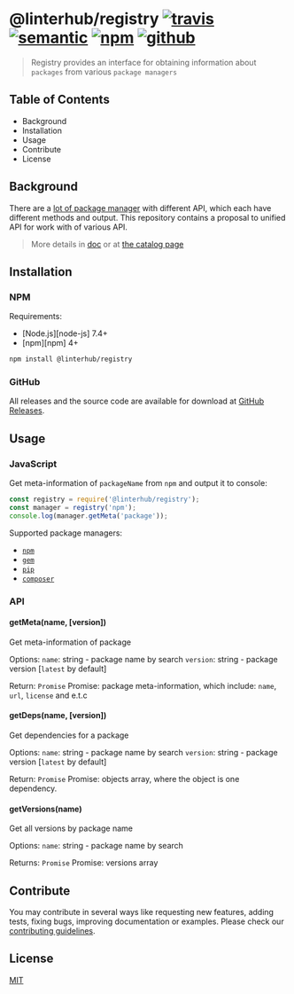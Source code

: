 # @linterhub/registry [![travis][shield-travis]][travis-url] [![semantic][shield-semantic]][semantic-url] [![npm][shield-npm]][repo-npm] [![github][shield-github]][repo-release-url]

> Registry provides an interface for obtaining information about `packages` from various `package managers`

## Table of Contents

- Background
- Installation
- Usage
- Contribute
- License

## Background

There are a [lot of package manager][wiki-managers-url] with different API, which each have
different methods and output. This repository contains a proposal to
unified API for work with of various API.

> More details in [doс][repo-doc] or at [the catalog page][catalog-url]

## Installation

### NPM

Requirements:

- [Node.js][node-js] 7.4+
- [npm][npm] 4+

```bash
npm install @linterhub/registry
```

### GitHub

All releases and the source code are available for download
at [GitHub Releases][repo-release-url].

## Usage

### JavaScript

Get meta-information of `packageName` from `npm` and output it to console:

```javascript
const registry = require('@linterhub/registry');
const manager = registry('npm');
console.log(manager.getMeta('package'));
```

Supported package managers:

- [`npm`][npm-url]
- [`gem`][gem-url]
- [`pip`][pip-url]
- [`composer`][composer-url]

### API

#### getMeta(name, [version])

Get meta-information of package

Options:
`name`: string - package name by search
`version`: string - package version [`latest` by default]

Return: `Promise`
Promise: package meta-information, which include: `name`, `url`, `license` and e.t.c

#### getDeps(name, [version])

Get dependencies for a package

Options:
`name`: string -  package name by search
`version`: string - package version [`latest` by default]

Return: `Promise`
Promise: objects array, where the object is one dependency.

#### getVersions(name)

Get all versions by package name

Options:
`name`: string - package name by search

Returns: `Promise`
Promise: versions array

## Contribute

You may contribute in several ways like requesting new features,
adding tests, fixing bugs, improving documentation or examples.
Please check our [contributing guidelines][repo-contributing].

## License

[MIT][repo-license]

[repo-doc]: https://github.com/linterhub/registry/blob/master/doc
[repo-url]: https://github.com/linterhub/registry
[repo-npm]: https://www.npmjs.com/package/@linterhub/registry
[repo-license]: https://github.com/linterhub/registry/blob/master/LICENSE.md
[repo-release-url]: https://github.com/linterhub/registry/releases
[repo-contributing]: https://github.com/linterhub/registry/blob/master/.github/CONTRIBUTING.md
[shield-npm]: https://img.shields.io/npm/v/@linterhub/registry.svg
[shield-github]: https://img.shields.io/github/release/registry/schema.svg?label=github
[shield-travis]: https://img.shields.io/travis/linterhub/registry/master.svg
[shield-semantic]: https://img.shields.io/badge/%20%20%F0%9F%93%A6%F0%9F%9A%80-semantic--release-e10079.svg
[npm-url]: https://www.npmjs.com
[pip-url]: https://pypi.org/project/pip/
[gem-url]: https://rubygems.org
[travis-url]: https://travis-ci.org/registry/schema/branches
[node-js-url]: https://nodejs.org
[catalog-url]: https://github.com/linterhub/catalog
[composer-url]: https://getcomposer.org
[semantic-url]: https://github.com/semantic-release/semantic-release
[wiki-managers-url]: https://en.wikipedia.org/wiki/List_of_software_package_management_systems
